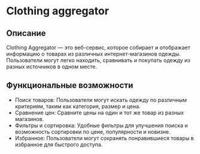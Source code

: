 # Clothing aggregator

## Описание

Clothing Aggregator — это веб-сервис, которое собирает и отображает информацию о товарах из различных интернет-магазинов одежды. Пользователи могут легко находить, сравнивать и покупать одежду из разных источников в одном месте.

## Функциональные возможности

- Поиск товаров: Пользователи могут искать одежду по различным критериям, таким как категория, размер и цена.
- Сравнение цен: Сравните цены на один и тот же товар из разных магазинов.
- Фильтры и сортировка: Удобные фильтры для улучшения поиска и возможность сортировки по цене, популярности и новизне.
- Избранное: Пользователи могут сохранять понравившиеся товары в избранное для быстрого доступа.